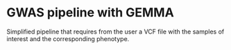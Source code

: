 # GWAS pipeline with GEMMA

Simplified pipeline that requires from the user a VCF file with the samples of interest and the corresponding phenotype.


